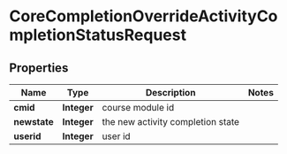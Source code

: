 

# CoreCompletionOverrideActivityCompletionStatusRequest


## Properties

| Name | Type | Description | Notes |
|------------ | ------------- | ------------- | -------------|
|**cmid** | **Integer** | course module id |  |
|**newstate** | **Integer** | the new activity completion state |  |
|**userid** | **Integer** | user id |  |




